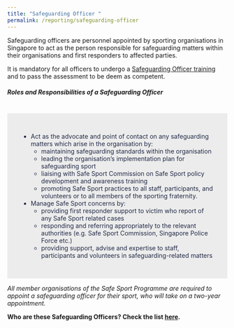 ```yaml
---
title: "Safeguarding Officer "
permalink: /reporting/safeguarding-officer
---
```

Safeguarding officers are personnel appointed by sporting organisations in Singapore to act as the person responsible for safeguarding matters within their organisations and first responders to affected parties.

It is mandatory for all officers to undergo a [Safeguarding Officer training](training-and-education/safeguarding-officer-training) and to pass the assessment to be deem as competent. 

##### Roles and Responsibilities of a Safeguarding Officer
<br>
<div style=";color:#202945; background-color:#ECECEC; padding:30px;"> 
<ul>	<li> Act as the advocate and point of contact on any safeguarding matters which arise in the organisation by: <ul>
	<li>maintaining safeguarding standards  within the organisation </li>
<li> leading the organisation’s implementation plan for safeguarding sport</li>
<li>liaising with Safe Sport Commission on Safe Sport policy development and awareness training</li>
<li>promoting Safe Sport practices to all staff, participants, and volunteers or to all members of the sporting fraternity.</li></ul>


<li>Manage Safe Sport concerns by:
	<ul>
	<li>providing first responder support to victim who report of any Safe Sport related cases</li>
	<li> responding and referring appropriately to the relevant authorities (e.g. Safe Sport Commission, Singapore Police Force etc.)</li>
	<li>providing support, advise and expertise to staff, participants and volunteers in safeguarding-related matters</li>
	</ul></li></ul>
</div>



*All member organisations of the Safe Sport Programme are required to appoint a safeguarding officer for their sport, who will take on a two-year appointment.*

**Who are these Safeguarding Officers? Check the list [here](/files/List%20of%20Safeguarding%20Officers%20Updated%20as%20of%208%20Nov%2021.pdf).**